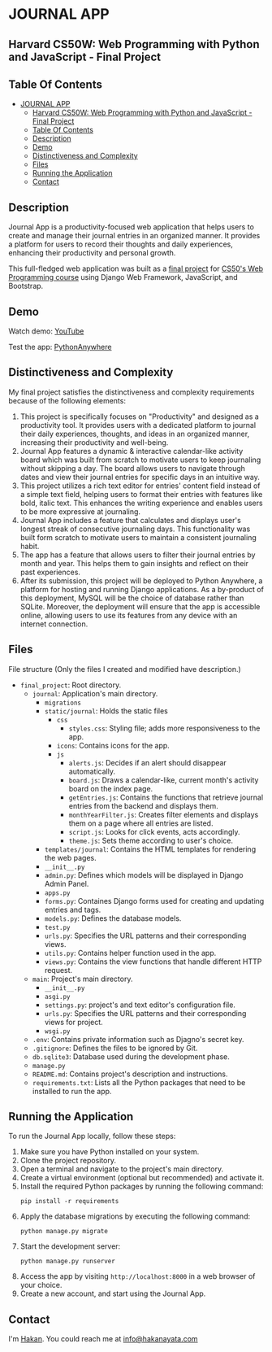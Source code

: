 # JOURNAL APP

## Harvard CS50W: Web Programming with Python and JavaScript - Final Project 

## Table Of Contents

- [JOURNAL APP](#journal-app)
  - [Harvard CS50W: Web Programming with Python and JavaScript - Final Project](#harvard-cs50w-web-programming-with-python-and-javascript---final-project)
  - [Table Of Contents](#table-of-contents)
  - [Description](#description)
  - [Demo](#demo)
  - [Distinctiveness and Complexity](#distinctiveness-and-complexity)
  - [Files](#files)
  - [Running the Application](#running-the-application)
  - [Contact](#contact)

## Description
Journal App is a productivity-focused web application that helps users to create and manage their journal entries in an organized manner. It provides a platform for users to record their thoughts and daily experiences, enhancing their productivity and personal growth.

This full-fledged web application was built as a [final project](https://cs50.harvard.edu/web/2020/projects/final/capstone/) for [CS50's Web Programming course](https://cs50.harvard.edu/web/2020/) using Django Web Framework, JavaScript, and Bootstrap.

## Demo
Watch demo: [YouTube](...)

Test the app: [PythonAnywhere](...)

## Distinctiveness and Complexity

My final project satisfies the distinctiveness and complexity requirements because of the following elements:

1. This project is specifically focuses on "Productivity" and designed as a productivity tool. It provides users with a dedicated platform to journal their daily experiences, thoughts, and ideas in an organized manner, increasing their productivity and well-being.
2. Journal App features a dynamic & interactive calendar-like activity board which was built from scratch to motivate users to keep journaling without skipping a day. The board allows users to navigate through dates and view their journal entries for specific days in an intuitive way.
3. This project utilizes a rich text editor for entries' content field instead of a simple text field, helping users to format their entries with features like bold, italic text. This enhances the writing experience and enables users to be more expressive at journaling.
4. Journal App includes a feature that calculates and displays user's longest streak of consecutive journaling days. This functionality was built form scratch to motivate users to maintain a consistent journaling habit.
5. The app has a feature that allows users to filter their journal entries by month and year. This helps them to gain insights and reflect on their past experiences.
6. After its submission, this project will be deployed to Python Anywhere, a platform for hosting and running Django applications. As a by-product of this deployment, MySQL will be the choice of database rather than SQLite. Moreover, the deployment will ensure that the app is accessible online, allowing users to use its features from any device with an internet connection.

## Files

File structure (Only the files I created and modified have description.)

- `final_project`: Root directory.
    - `journal`: Application's main directory.
      - `migrations`
      - `static/journal`: Holds the static files
        - `css`
            - `styles.css`: Styling file; adds more responsiveness to the app.
        - `icons`: Contains icons for the app.
        - `js` 
          - `alerts.js`: Decides if an alert should disappear automatically.
          - `board.js`: Draws a calendar-like, current month's activity board on the index page.
          - `getEntries.js`: Contains the functions that retrieve journal entries from the backend and displays them.
          - `monthYearFilter.js`: Creates filter elements and displays them on a page where all entries are listed.
          - `script.js`: Looks for click events, acts accordingly.
          - `theme.js`: Sets theme according to user's choice.
      - `templates/journal`: Contains the HTML templates for rendering the web pages.
      - `__init__.py`
      - `admin.py`: Defines which models will be displayed in Django Admin Panel.
      - `apps.py`
      - `forms.py`: Containes Django forms used for creating and updating entries and tags.
      - `models.py`: Defines the database models.
      - `test.py`
      - `urls.py`: Specifies the URL patterns and their corresponding views.
      - `utils.py`: Contains helper function used in the app.
      - `views.py`: Contains the view functions that handle different HTTP request.
    - `main`: Project's main directory.
      - `__init__.py`
      - `asgi.py`
      - `settings.py`: project's and text editor's configuration file.
      - `urls.py`: Specifies the URL patterns and their corresponding views for project.
      - `wsgi.py`
    - `.env`: Contains private information such as Djagno's secret key.
    - `.gitignore`: Defines the files to be ignored by Git.
    - `db.sqlite3`: Database used during the development phase.
    - `manage.py`
    - `README.md`: Contains project's description and instructions.
    - `requirements.txt`: Lists all the Python packages that need to be installed to run the app.
  

## Running the Application
To run the Journal App locally, follow these steps:

1. Make sure you have Python installed on your system.
2. Clone the project repository.
3. Open a terminal and navigate to the project's main directory.
4. Create a virtual environment (optional but recommended) and activate it.
5. Install the required Python packages by running the following command:
    ```
    pip install -r requirements
    ```
6. Apply the database migrations by executing the following command:
    ```
    python manage.py migrate
    ```
7. Start the development server:
    ```
    python manage.py runserver
    ```
8. Access the app by visiting `http://localhost:8000` in a web browser of your choice.
9. Create a new account, and start using the Journal App.

## Contact
I'm [Hakan](https://hakanayata.com). You could reach me at info@hakanayata.com